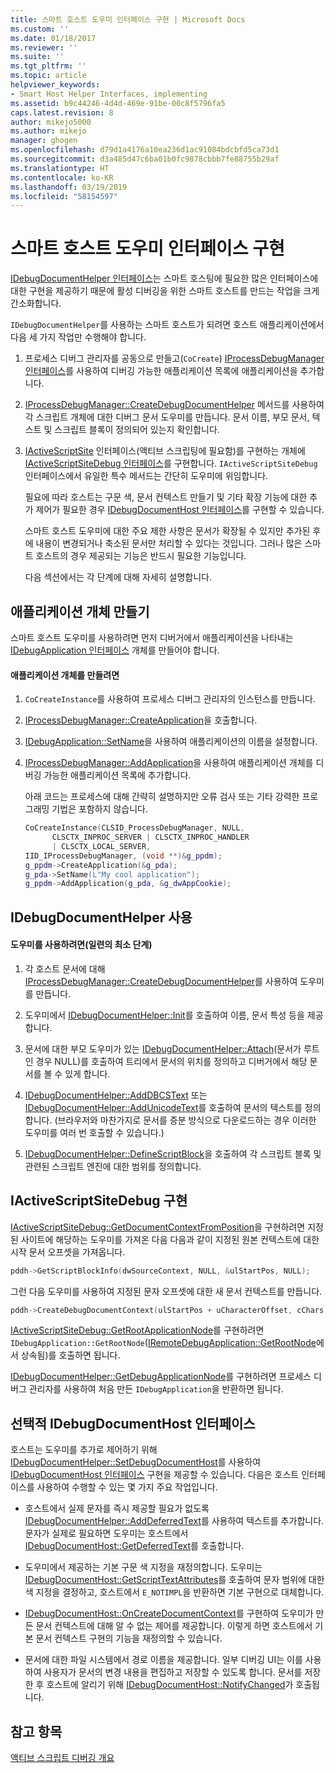 ```yaml
---
title: 스마트 호스트 도우미 인터페이스 구현 | Microsoft Docs
ms.custom: ''
ms.date: 01/18/2017
ms.reviewer: ''
ms.suite: ''
ms.tgt_pltfrm: ''
ms.topic: article
helpviewer_keywords:
- Smart Host Helper Interfaces, implementing
ms.assetid: b9c44246-4d4d-469e-91be-00c8f5796fa5
caps.latest.revision: 8
author: mikejo5000
ms.author: mikejo
manager: ghogen
ms.openlocfilehash: d79d1a4176a10ea236d1ac91084bdcbfd5ca73d1
ms.sourcegitcommit: d3a485d47c6ba01b0fc9878cbbb7fe88755b29af
ms.translationtype: HT
ms.contentlocale: ko-KR
ms.lasthandoff: 03/19/2019
ms.locfileid: "58154597"
---
```

# <a name="implementing-smart-host-helper-interfaces"></a>스마트 호스트 도우미 인터페이스 구현
[IDebugDocumentHelper 인터페이스](../winscript/reference/idebugdocumenthelper-interface.md)는 스마트 호스팅에 필요한 많은 인터페이스에 대한 구현을 제공하기 때문에 활성 디버깅을 위한 스마트 호스트를 만드는 작업을 크게 간소화합니다.  
  
 `IDebugDocumentHelper`를 사용하는 스마트 호스트가 되려면 호스트 애플리케이션에서 다음 세 가지 작업만 수행해야 합니다.  
  
1. 프로세스 디버그 관리자를 공동으로 만들고(`CoCreate`) [IProcessDebugManager 인터페이스](../winscript/reference/iprocessdebugmanager-interface.md)를 사용하여 디버깅 가능한 애플리케이션 목록에 애플리케이션을 추가합니다.  
  
2. [IProcessDebugManager::CreateDebugDocumentHelper](../winscript/reference/iprocessdebugmanager-createdebugdocumenthelper.md) 메서드를 사용하여 각 스크립트 개체에 대한 디버그 문서 도우미를 만듭니다. 문서 이름, 부모 문서, 텍스트 및 스크립트 블록이 정의되어 있는지 확인합니다.  
  
3. [IActiveScriptSite](../winscript/reference/iactivescriptsite.md) 인터페이스(액티브 스크립팅에 필요함)를 구현하는 개체에 [IActiveScriptSiteDebug 인터페이스](../winscript/reference/iactivescriptsitedebug-interface.md)를 구현합니다. `IActiveScriptSiteDebug` 인터페이스에서 유일한 특수 메서드는 간단히 도우미에 위임합니다.  
  
   필요에 따라 호스트는 구문 색, 문서 컨텍스트 만들기 및 기타 확장 기능에 대한 추가 제어가 필요한 경우 [IDebugDocumentHost 인터페이스](../winscript/reference/idebugdocumenthost-interface.md)를 구현할 수 있습니다.  
  
   스마트 호스트 도우미에 대한 주요 제한 사항은 문서가 확장될 수 있지만 추가된 후에 내용이 변경되거나 축소된 문서만 처리할 수 있다는 것입니다. 그러나 많은 스마트 호스트의 경우 제공되는 기능은 반드시 필요한 기능입니다.  
  
   다음 섹션에서는 각 단계에 대해 자세히 설명합니다.  
  
## <a name="create-an-application-object"></a>애플리케이션 개체 만들기  
 스마트 호스트 도우미를 사용하려면 먼저 디버거에서 애플리케이션을 나타내는 [IDebugApplication 인터페이스](../winscript/reference/idebugapplication-interface.md) 개체를 만들어야 합니다.  
  
#### <a name="to-create-an-application-object"></a>애플리케이션 개체를 만들려면  
  
1.  `CoCreateInstance`를 사용하여 프로세스 디버그 관리자의 인스턴스를 만듭니다.  
  
2.  [IProcessDebugManager::CreateApplication](../winscript/reference/iprocessdebugmanager-createapplication.md)을 호출합니다.  
  
3.  [IDebugApplication::SetName](../winscript/reference/idebugapplication-setname.md)을 사용하여 애플리케이션의 이름을 설정합니다.  
  
4.  [IProcessDebugManager::AddApplication](../winscript/reference/iprocessdebugmanager-addapplication.md)을 사용하여 애플리케이션 개체를 디버깅 가능한 애플리케이션 목록에 추가합니다.  
  
     아래 코드는 프로세스에 대해 간략히 설명하지만 오류 검사 또는 기타 강력한 프로그래밍 기법은 포함하지 않습니다.  
  
    ```cpp
    CoCreateInstance(CLSID_ProcessDebugManager, NULL,  
          CLSCTX_INPROC_SERVER | CLSCTX_INPROC_HANDLER  
          | CLSCTX_LOCAL_SERVER,  
    IID_IProcessDebugManager, (void **)&g_ppdm);  
    g_ppdm->CreateApplication(&g_pda);  
    g_pda->SetName(L"My cool application");  
    g_ppdm->AddApplication(g_pda, &g_dwAppCookie);  
    ```  
  
## <a name="using-idebugdocumenthelper"></a>IDebugDocumentHelper 사용  
  
#### <a name="to-use-the-helper-minimal-sequence-of-steps"></a>도우미를 사용하려면(일련의 최소 단계)  
  
1.  각 호스트 문서에 대해 [IProcessDebugManager::CreateDebugDocumentHelper](../winscript/reference/iprocessdebugmanager-createdebugdocumenthelper.md)를 사용하여 도우미를 만듭니다.  
  
2.  도우미에서 [IDebugDocumentHelper::Init](../winscript/reference/idebugdocumenthelper-init.md)를 호출하여 이름, 문서 특성 등을 제공합니다.  
  
3.  문서에 대한 부모 도우미가 있는 [IDebugDocumentHelper::Attach](../winscript/reference/idebugdocumenthelper-attach.md)(문서가 루트인 경우 NULL)를 호출하여 트리에서 문서의 위치를 정의하고 디버거에서 해당 문서를 볼 수 있게 합니다.  
  
4.  [IDebugDocumentHelper::AddDBCSText](../winscript/reference/idebugdocumenthelper-adddbcstext.md) 또는 [IDebugDocumentHelper::AddUnicodeText](../winscript/reference/idebugdocumenthelper-addunicodetext.md)를 호출하여 문서의 텍스트를 정의합니다. (브라우저와 마찬가지로 문서를 증분 방식으로 다운로드하는 경우 이러한 도우미를 여러 번 호출할 수 있습니다.)  
  
5.  [IDebugDocumentHelper::DefineScriptBlock](../winscript/reference/idebugdocumenthelper-definescriptblock.md)을 호출하여 각 스크립트 블록 및 관련된 스크립트 엔진에 대한 범위를 정의합니다.  
  
## <a name="implementing-iactivescriptsitedebug"></a>IActiveScriptSiteDebug 구현  
 [IActiveScriptSiteDebug::GetDocumentContextFromPosition](../winscript/reference/iactivescriptsitedebug-getdocumentcontextfromposition.md)을 구현하려면 지정된 사이트에 해당하는 도우미를 가져온 다음 다음과 같이 지정된 원본 컨텍스트에 대한 시작 문서 오프셋을 가져옵니다.  
  
```cpp
pddh->GetScriptBlockInfo(dwSourceContext, NULL, &ulStartPos, NULL);  
```  
  
 그런 다음 도우미를 사용하여 지정된 문자 오프셋에 대한 새 문서 컨텍스트를 만듭니다.  
  
```cpp
pddh->CreateDebugDocumentContext(ulStartPos + uCharacterOffset, cChars, &pddcNew);  
```  
  
 [IActiveScriptSiteDebug::GetRootApplicationNode](../winscript/reference/iactivescriptsitedebug-getrootapplicationnode.md)를 구현하려면 `IDebugApplication::GetRootNode`([IRemoteDebugApplication::GetRootNode](../winscript/reference/iremotedebugapplication-getrootnode.md)에서 상속됨)를 호출하면 됩니다.  
  
 [IDebugDocumentHelper::GetDebugApplicationNode](../winscript/reference/idebugdocumenthelper-getdebugapplicationnode.md)를 구현하려면 프로세스 디버그 관리자를 사용하여 처음 만든 `IDebugApplication`을 반환하면 됩니다.  
  
## <a name="the-optional-idebugdocumenthost-interface"></a>선택적 IDebugDocumentHost 인터페이스  
 호스트는 도우미를 추가로 제어하기 위해 [IDebugDocumentHelper::SetDebugDocumentHost](../winscript/reference/idebugdocumenthelper-setdebugdocumenthost.md)를 사용하여 [IDebugDocumentHost 인터페이스](../winscript/reference/idebugdocumenthost-interface.md) 구현을 제공할 수 있습니다. 다음은 호스트 인터페이스를 사용하여 수행할 수 있는 몇 가지 주요 작업입니다.  
  
-   호스트에서 실제 문자를 즉시 제공할 필요가 없도록 [IDebugDocumentHelper::AddDeferredText](../winscript/reference/idebugdocumenthelper-adddeferredtext.md)를 사용하여 텍스트를 추가합니다. 문자가 실제로 필요하면 도우미는 호스트에서 [IDebugDocumentHost::GetDeferredText](../winscript/reference/idebugdocumenthost-getdeferredtext.md)를 호출합니다.  
  
-   도우미에서 제공하는 기본 구문 색 지정을 재정의합니다. 도우미는 [IDebugDocumentHost::GetScriptTextAttributes](../winscript/reference/idebugdocumenthost-getscripttextattributes.md)를 호출하여 문자 범위에 대한 색 지정을 결정하고, 호스트에서 `E_NOTIMPL`을 반환하면 기본 구현으로 대체합니다.  
  
-   [IDebugDocumentHost::OnCreateDocumentContext](../winscript/reference/idebugdocumenthost-oncreatedocumentcontext.md)를 구현하여 도우미가 만든 문서 컨텍스트에 대해 알 수 없는 제어를 제공합니다. 이렇게 하면 호스트에서 기본 문서 컨텍스트 구현의 기능을 재정의할 수 있습니다.  
  
-   문서에 대한 파일 시스템에서 경로 이름을 제공합니다. 일부 디버깅 UI는 이를 사용하여 사용자가 문서의 변경 내용을 편집하고 저장할 수 있도록 합니다. 문서를 저장한 후 호스트에 알리기 위해 [IDebugDocumentHost::NotifyChanged](../winscript/reference/idebugdocumenthost-notifychanged.md)가 호출됩니다.  
  
## <a name="see-also"></a>참고 항목  
 [액티브 스크립트 디버깅 개요](../winscript/active-script-debugging-overview.md)